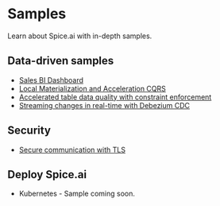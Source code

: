 # Samples

Learn about Spice.ai with in-depth samples.

## Data-driven samples

- [Sales BI Dashboard](sales-bi/README.md)
- [Local Materialization and Acceleration CQRS](acceleration/README.md)
- [Accelerated table data quality with constraint enforcement](constraints/README.md)
- [Streaming changes in real-time with Debezium CDC](cdc-debezium/README.md)

## Security

- [Secure communication with TLS](tls/README.md)

## Deploy Spice.ai

- Kubernetes - Sample coming soon.
